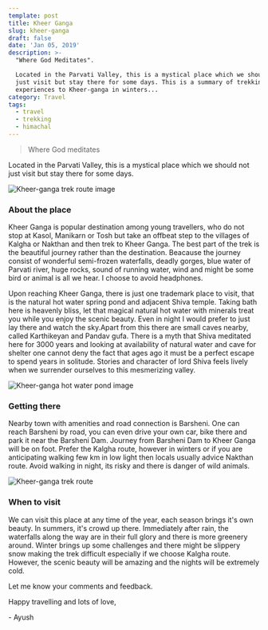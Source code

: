 ```yaml
---
template: post
title: Kheer Ganga
slug: kheer-ganga
draft: false
date: 'Jan 05, 2019'
description: >-
  "Where God Meditates".

  Located in the Parvati Valley, this is a mystical place which we should not
  just visit but stay there for some days. This is a summary of trekking
  experiences to Kheer-ganga in winters...
category: Travel
tags:
  - travel
  - trekking
  - himachal
---
```

>Where God meditates

Located in the Parvati Valley, this is a mystical place which we should not just visit but stay there for some days.

![Kheer-ganga trek route image](/media/kheer-ganga-1.jpg 'Kheer Ganga trek route in winter')

### About the place

Kheer Ganga is popular destination among young travellers, who do not stop at Kasol, Manikarn or Tosh but take an offbeat step to the villages of Kalgha or Nakthan and then trek to Kheer Ganga. The best part of the trek is the beautiful journey rather than the destination. Beacause the journey consist of wonderful semi-frozen waterfalls, deadly gorges, blue water of Parvati river, huge rocks, sound of running water, wind and might be some bird or animal is all we hear. I choose to avoid headphones.

Upon reaching Kheer Ganga, there is just one trademark place to visit, that is the natural hot water spring pond and adjacent Shiva temple. Taking bath here is heavenly bliss, let that magical natural hot water with minerals treat you while you enjoy the scenic beauty. Even in night I would prefer to just lay there and watch the sky.Apart from this there are small caves nearby, called Karthikeyan and Pandav gufa. There is a myth that Shiva meditated here for 3000 years and looking at availability of natural water and cave for shelter one cannot deny the fact that ages ago it must be a perfect escape to spend years in solitude. Stories and character of lord Shiva feels lively when we surrender ourselves to this mesmerizing valley.

![Kheer-ganga hot water pond image](/media/kheer-ganga-pond.jpg 'Kheer Ganga hot water pond')

### Getting there

Nearby town with amenities and road connection is Barsheni. One can reach Barsheni by road, you can even drive your own car, bike there and park it near the Barsheni Dam. Journey from Barsheni Dam to Kheer Ganga will be on foot. Prefer the Kalgha route, however in winters or if you are anticipating walking few km in low light then locals usually advice Nakthan route. Avoid walking in night, its risky and there is danger of wild animals.

![Kheer-ganga trek route](/media/kheer-ganga-thumb.jpg 'Kheer Ganga trek route')

### When to visit

We can visit this place at any time of the year, each season brings it's own beauty. In summers, it's crowd up there. Immediately after rain, the waterfalls along the way are in their full glory and there is more greenery around. Winter brings up some challenges and there might be slippery snow making the trek difficult especially if we choose Kalgha route. However, the scenic beauty will be amazing and the nights will be extremely cold.

Let me know your comments and feedback.

Happy travelling and lots of love,

\- Ayush
